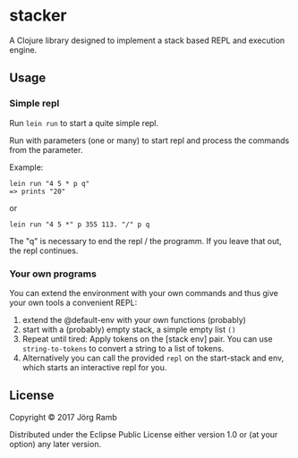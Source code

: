 # stacker

A Clojure library designed to implement a stack based REPL and execution engine.

## Usage

### Simple repl
Run `lein run` to start a quite simple repl.

Run with parameters (one or many) to start repl and process the commands from the parameter.

Example:

    lein run "4 5 * p q"
    => prints "20"
    
or

    lein run "4 5 *" p 355 113. "/" p q
    
The "q" is necessary to end the repl / the programm. If you leave that out, the
repl continues.

### Your own programs
You can extend the environment with your own commands and thus give your own
tools a convenient REPL:

1) extend the @default-env with your own functions (probably)
2) start with a (probably) empty stack, a simple empty list `()`
3) Repeat until tired:
   Apply tokens on the [stack env] pair. You can use `string-to-tokens`
   to convert a string to a list of tokens.
4) Alternatively you can call the provided `repl` on the start-stack and env,
   which starts an interactive repl for you.


## License

Copyright © 2017 Jörg Ramb

Distributed under the Eclipse Public License either version 1.0 or (at
your option) any later version.
